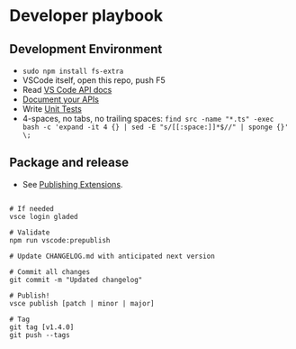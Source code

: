 # Developer playbook

## Development Environment
* `sudo npm install fs-extra`
* VSCode itself, open this repo, push F5
* Read [VS Code API docs](https://code.visualstudio.com/api/references/vscode-api)
* [Document your APIs](https://typedoc.org/guides/doccomments/)
* Write [Unit Tests](https://code.visualstudio.com/api/working-with-extensions/testing-extension)
* 4-spaces, no tabs, no trailing spaces: `find src -name "*.ts" -exec bash -c 'expand -it 4 {} | sed -E "s/[[:space:]]*$//" | sponge {}' \;`

## Package and release

* See [Publishing Extensions](https://code.visualstudio.com/api/working-with-extensions/publishing-extension).

```

# If needed
vsce login gladed         

# Validate
npm run vscode:prepublish  

# Update CHANGELOG.md with anticipated next version

# Commit all changes
git commit -m "Updated changelog"

# Publish!
vsce publish [patch | minor | major]

# Tag
git tag [v1.4.0]
git push --tags
```
